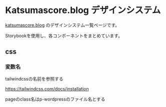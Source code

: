 # Katsumascore.blog デザインシステム

[katsumascore.blog](https://katsumascore.blog/) のデザインシステム一覧ページです。

Storybookを使用し、各コンポーネントをまとめています。

## css

### 変数名

tailwindcssの名前を参照する

https://tailwindcss.com/docs/installation

pageのclass名はp-wordpressのファイル名とする
